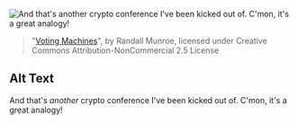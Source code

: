 ![And that's *another* crypto conference I've been kicked out of.  C'mon, it's a great analogy!](https://imgs.xkcd.com/comics/voting_machines.png)
> "[Voting Machines](https://xkcd.com/463/)", by Randall Munroe, licensed under Creative Commons Attribution-NonCommercial 2.5 License

## Alt Text
And that's *another* crypto conference I've been kicked out of.  C'mon, it's a great analogy!
